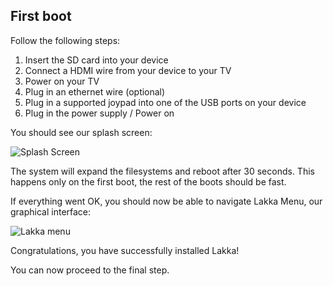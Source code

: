## First boot

Follow the following steps:

1.  Insert the SD card into your device
2.  Connect a HDMI wire from your device to your TV
3.  Power on your TV
4.  Plug in an ethernet wire (optional)
5.  Plug in a supported joypad into one of the USB ports on your device
6.  Plug in the power supply / Power on

You should see our splash screen:

![Splash Screen](/images/splash.png)

The system will expand the filesystems and reboot after 30 seconds. This happens only on the first boot, the rest of the boots should be fast.

If everything went OK, you should now be able to navigate Lakka Menu, our graphical interface:

![Lakka menu](/images/lakkamenu.png)

Congratulations, you have successfully installed Lakka!

You can now proceed to the final step.

